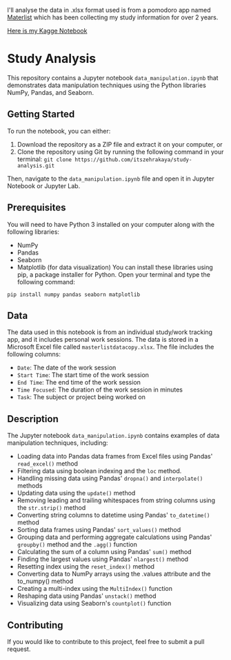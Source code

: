 I'll analyse the data in .xlsx format used is from a pomodoro app named [Materlist](https://masterlistapp.com) which has been collecting my study information for over 2 years.


[Here is my Kagge Notebook](https://www.kaggle.com/code/itszehra/study-analysis)
# Study Analysis 
This repository contains a Jupyter notebook `data_manipulation.ipynb` that demonstrates data manipulation techniques using the Python libraries NumPy, Pandas, and Seaborn.

## Getting Started
To run the notebook, you can either:

1. Download the repository as a ZIP file and extract it on your computer, or
2. Clone the repository using Git by running the following command in your terminal: `git clone https://github.com/itszehrakaya/study-analysis.git`

Then, navigate to the `data_manipulation.ipynb` file and open it in Jupyter Notebook or Jupyter Lab.

## Prerequisites
You will need to have Python 3 installed on your computer along with the following libraries:

- NumPy
- Pandas
- Seaborn
- Matplotlib (for data visualization)
You can install these libraries using pip, a package installer for Python. Open your terminal and type the following command:

`pip install numpy pandas seaborn matplotlib`
## Data
The data used in this notebook is from an individual study/work tracking app, and it includes personal work sessions. The data is stored in a Microsoft Excel file called `masterlistdatacopy.xlsx`. The file includes the following columns:

- `Date`: The date of the work session
- `Start Time`: The start time of the work session
- `End Time`: The end time of the work session
- `Time Focused`: The duration of the work session in minutes
- `Task`: The subject or project being worked on

## Description
The Jupyter notebook `data_manipulation.ipynb` contains examples of data manipulation techniques, including:

- Loading data into Pandas data frames from Excel files using Pandas' `read_excel()` method
- Filtering data using boolean indexing and the `loc` method.
- Handling missing data using Pandas' `dropna()` and `interpolate()` methods
- Updating data using the `update()` method
- Removing leading and trailing whitespaces from string columns using the `str.strip()` method
- Converting string columns to datetime using Pandas' `to_datetime()` method
- Sorting data frames using Pandas' `sort_values()` method
- Grouping data and performing aggregate calculations using Pandas' `groupby()` method and the `.agg()` function
- Calculating the sum of a column using Pandas' `sum()` method
- Finding the largest values using Pandas' `nlargest()` method
- Resetting index using the `reset_index()` method
- Converting data to NumPy arrays using the .values attribute and the to_numpy() method
- Creating a multi-index using the `MultiIndex()` function
- Reshaping data using Pandas' `unstack()` method
- Visualizing data using Seaborn's `countplot()` function

## Contributing
If you would like to contribute to this project, feel free to submit a pull request.


